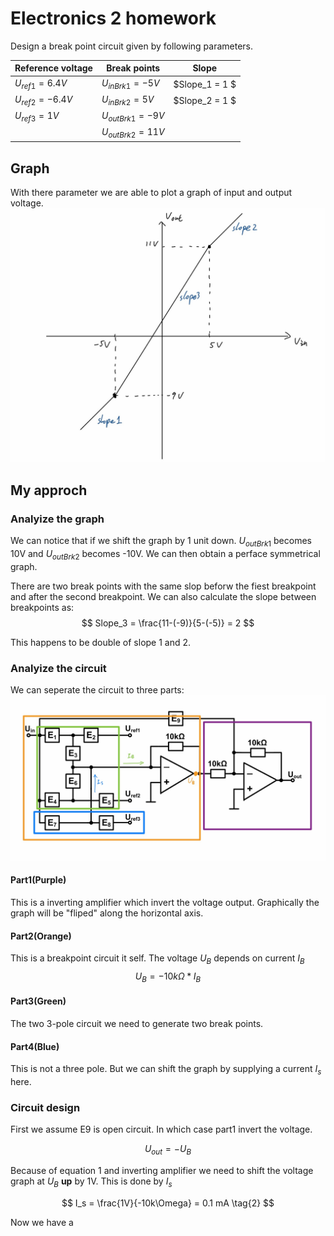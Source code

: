 # Electronics 2 homework
Design a break point circuit given by following parameters.



| Reference voltage| Break points | Slope |
|---|---|---|
| $U_{ref1} = 6.4V$ | $U_{inBrk1} = -5V$ | $Slope_1 = 1 $
| $U_{ref2} = -6.4V$ | $U_{inBrk2} = 5V$ | $Slope_2 = 1 $
| $U_{ref3} = 1V$ | $U_{outBrk1} = -9V$ | 
| | $U_{outBrk2} = 11V$ | 

## Graph
With there parameter we are able to plot a graph of input and output voltage.
![graph](./graph.jpg)

## My approch

### Analyize the graph
We can notice that if we shift the graph by 1 unit down. $U_{outBrk1}$ becomes 10V and $U_{outBrk2}$ becomes -10V. We can then obtain a perface symmetrical graph.

There are two break points with the same slop beforw the fiest breakpoint and after the second breakpoint. We can also calculate the slope between breakpoints as:
$$
Slope_3 = \frac{11-(-9)}{5-(-5)} = 2
$$

This happens to be double of slope 1 and 2.

### Analyize the circuit
We can seperate the circuit to three parts:
![circuit](./circuit.jpg)

#### Part1(Purple)
This is a inverting amplifier which invert the voltage output. Graphically the graph will be "fliped" along the horizontal axis.

#### Part2(Orange)
This is a breakpoint circuit it self. The voltage $U_B$ depends on current $I_B$
$$ U_B = - 10k\Omega * I_B \tag{1}$$ 

#### Part3(Green)
The two 3-pole circuit we need to generate two break points.

#### Part4(Blue)
This is not a three pole. But we can shift the graph by supplying a current $I_s$ here.


### Circuit design
First we assume E9 is open circuit. In which case part1 invert the voltage. 

$$U_{out} = - U_B$$

Because of equation 1 and inverting amplifier we need to shift the voltage graph at $U_B$ **up** by 1V. This is done by $I_s$

$$ I_s = \frac{1V}{-10k\Omega} = 0.1 mA \tag{2} $$

Now we have a 
